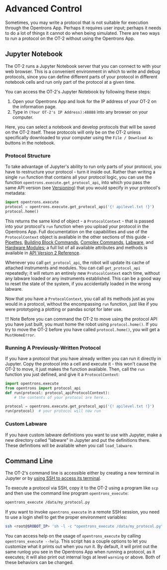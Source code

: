 Advanced Control
================

Sometimes, you may write a protocol that is not suitable for execution
through the Opentrons App. Perhaps it requires user input; perhaps it
needs to do a lot of things it cannot do when being simulated. There are
two ways to run a protocol on the OT-2 without using the Opentrons App.

Jupyter Notebook
----------------

The OT-2 runs a Jupyter Notebook server that you can connect to with
your web browser. This is a convenient environment in which to write and
debug protocols, since you can define different parts of your protocol
in different notebook cells and run only part of the protocol at a given
time.

You can access the OT-2's Jupyter Notebook by following these steps:

1.  Open your Opentrons App and look for the IP address of your OT-2 on
    the information page.
2.  Type in `(Your OT-2's IP Address):48888` into any browser on your
    computer.

Here, you can select a notebook and develop protocols that will be saved
on the OT-2 itself. These protocols will only be on the OT-2 unless
specifically downloaded to your computer using the `File / Download As`
buttons in the notebook.

### Protocol Structure

To take advantage of Jupyter's ability to run only parts of your
protocol, you have to restructure your protocol - turn it inside out.
Rather than writing a single `run` function that contains all your
protocol logic, you can use the function
`opentrons.execute.get_protocol_api`,
into which you pass the same API version (see
[Versioning](versioning.md)) that you would specify in
your protocol's metadata:

```python
import opentrons.execute
protocol = opentrons.execute.get_protocol_api('{! apilevel.txt !}')
protocol.home()
```

This returns the same kind of object - a
`ProtocolContext` - that is passed
into your protocol's `run` function when you upload your protocol in
the Opentrons App. Full documentation on the capabilities and use of the
`ProtocolContext` object is
available in the other sections of this guide -
[Pipettes](new_pipette.md),
[Building Block Commands](new_atomic_commands.md),
[Complex Commands](new_complex_commands.md),
[Labware](new_labware.md), and
[Hardware Modules](new_modules.md); a full list of all
available attributes and methods is available in
[API Version 2 Reference](new_protocol_api.md).

Whenever you call `get_protocol_api`, the robot will update its cache of
attached instruments and modules. You can call `get_protocol_api`
repeatedly; it will return an entirely new
`ProtocolContext` each time, without
any labware loaded or any instruments established. This can be a good
way to reset the state of the system, if you accidentally loaded in the
wrong labware.

Now that you have a `ProtocolContext`, you call all its methods just as you would in a protocol,
without the encompassing `run` function, just like if you were
prototyping a plotting or pandas script for later use.

!!! Note
    Before you can command the OT-2 to move using the protocol API you have
    just built, you must home the robot using `protocol.home()`. If you try
    to move the OT-2 before you have called `protocol.home()`, you will get
    a `MustHomeError`.


### Running A Previously-Written Protocol

If you have a protocol that you have already written you can run it
directly in Jupyter. Copy the protocol into a cell and execute it - this
won't cause the OT-2 to move, it just makes the function available.
Then, call the `run` function you just defined, and give it a
`ProtocolContext`:

```python
import opentrons.execute
from opentrons import protocol_api
def run(protocol: protocol_apiProtocolContext):
    # the contents of your protocol are here...

protocol = opentrons.execute.get_protocol_api('{! apilevel.txt !}')
run(protocol)  # your protocol will now run
```

### Custom Labware

If you have custom labware definitions you want to use with Jupyter,
make a new directory called "labware" in Jupyter and put the
definitions there. These definitions will be available when you call
`load_labware`.

Command Line
------------

The OT-2's command line is accessible either by creating a new terminal
in Jupyter or by [using SSH to access its
terminal](https://support.opentrons.com/en/articles/3203681).

To execute a protocol via SSH, copy it to the OT-2 using a program like
`scp` and then use the command line program `opentrons_execute`:


```bash
opentrons_execute /data/my_protocol.py
```

If you want to invoke `opentrons_execute` in a remote SSH session, you
need to use a login shell to get the proper environment variables:

```bash
ssh <root@$ROBOT_IP> 'sh -l -c "opentrons_execute /data/my_protocol.py"'
```

You can access help on the usage of `opentrons_execute` by calling
`opentrons_execute --help`. This script has a couple options to let you
customize what it prints out when you run it. By default, it will print
out the same runlog you see in the Opentrons App when running a
protocol, as it executes; it will also print out internal logs at level
`warning` or above. Both of these behaviors can be changed.
